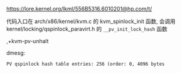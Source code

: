 https://lore.kernel.org/lkml/556B5316.6010201@hp.com/t/


代码入口在 arch/x86/kernel/kvm.c 的 kvm_spinlock_init 函数, 会调用 kernel/locking/qspinlock_paravirt.h 的 `__pv_init_lock_hash` 函数

,+kvm-pv-unhalt


dmesg:

```
PV qspinlock hash table entries: 256 (order: 0, 4096 bytes
```